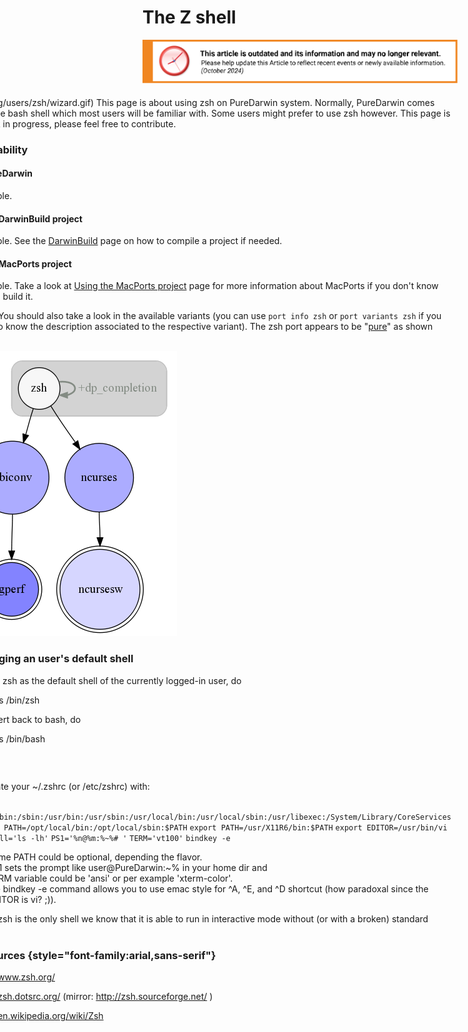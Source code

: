 The Z shell
===========

![This article is outdated and its information and may no longer relevant.](/img/notice/article-oudated-oct2024.svg)


<div style="margin:5px 10px;display:inline;float:right">
![](/img/users/zsh/wizard.gif)
This page is about using zsh on PureDarwin system.
Normally, PureDarwin comes with the bash shell which most users will be familiar with.
Some users might prefer to use zsh however. This page is a work in progress, please feel free to contribute.

### Availability
#### In PureDarwin
Available.
#### In the DarwinBuild project
Available.
See the [DarwinBuild](../developers/darwinbuild.html) page on how to compile a project if needed.
#### In the MacPorts project
Available.
Take a look at [Using the MacPorts project](../developers/macports.1.html) page for more information about MacPorts if you don't know how to build it.


__Note:__ You should also take a look in the available variants (you can use `port info zsh` or `port variants zsh` if you want to know the description associated to the respective variant).
The zsh port appears to be "[pure](../developers/macports/purity.html)" as shown below.

![](/img/users/zsh/pd_portviz%20zsh_directed.png)

### Changing an user's default shell
To use zsh as the default shell of the currently logged-in user, do

chsh -s /bin/zsh

To revert back to bash, do 

chsh -s /bin/bash
### zshrc
Populate your ~/.zshrc (or /etc/zshrc) with:


`export PATH=/bin:/sbin:/usr/bin:/usr/sbin:/usr/local/bin:/usr/local/sbin:/usr/libexec:/System/Library/CoreServices`
`export PATH=/opt/local/bin:/opt/local/sbin:$PATH`
`export PATH=/usr/X11R6/bin:$PATH`
`export EDITOR=/usr/bin/vi`
`alias ll='ls -lh'`
`PS1='%n@%m:%~%# '`
`TERM='vt100'`
`bindkey -e`

-   Some PATH could be optional, depending the flavor.
-   PS1 sets the prompt like user@PureDarwin:~% in your home dir and 
-   TERM variable could be 'ansi' or per example 'xterm-color'.
-   the bindkey -e command allows you to use emac style for ^A, ^E, and ^D shortcut (how paradoxal since the EDITOR is vi? ;)).

__Note__: zsh is the only shell we know that it is able to run in interactive mode without (or with a broken) standard input.
### Resources {style="font-family:arial,sans-serif"}

<http://www.zsh.org/>

<http://zsh.dotsrc.org/> (mirror: <http://zsh.sourceforge.net/> )



<http://en.wikipedia.org/wiki/Zsh> 
